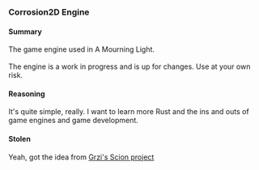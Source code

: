 ### Corrosion2D Engine

#### Summary
The game engine used in A Mourning Light. \
\
The engine is a work in progress and is up for changes.
Use at your own risk.

#### Reasoning
It's quite simple, really. I want to learn more Rust and the ins and outs
of game engines and game development.

#### Stolen
Yeah, got the idea from [Grzi's Scion project](https://github.com/grzi/scion/)
